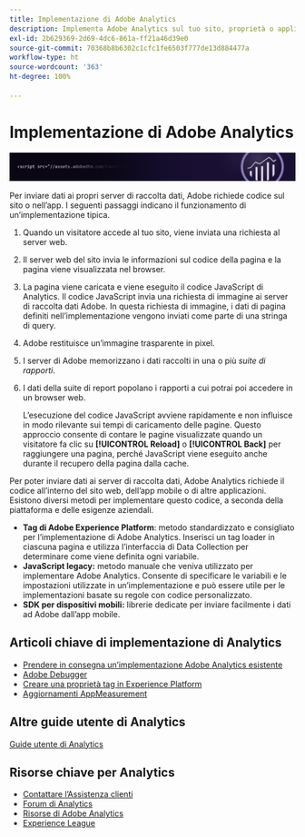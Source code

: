 ```yaml
---
title: Implementazione di Adobe Analytics
description: Implementa Adobe Analytics sul tuo sito, proprietà o applicazione.
exl-id: 2b629369-2d69-4dc6-861a-ff21a46d39e0
source-git-commit: 70368b8b6302c1cfc1fe6503f777de13d884477a
workflow-type: ht
source-wordcount: '363'
ht-degree: 100%

---
```


# Implementazione di Adobe Analytics

![Banner](../../assets/doc_banner_implement.png)

Per inviare dati ai propri server di raccolta dati, Adobe richiede codice sul sito o nell’app. I seguenti passaggi indicano il funzionamento di un’implementazione tipica.

1. Quando un visitatore accede al tuo sito, viene inviata una richiesta al server web.
2. Il server web del sito invia le informazioni sul codice della pagina e la pagina viene visualizzata nel browser.
3. La pagina viene caricata e viene eseguito il codice JavaScript di Analytics.
Il codice JavaScript invia una richiesta di immagine ai server di raccolta dati Adobe. In questa richiesta di immagine, i dati di pagina definiti nell’implementazione vengono inviati come parte di una stringa di query.

4. Adobe restituisce un’immagine trasparente in pixel.
5. I server di Adobe memorizzano i dati raccolti in una o più *suite di rapporti*.
6. I dati della suite di report popolano i rapporti a cui potrai poi accedere in un browser web.

   L’esecuzione del codice JavaScript avviene rapidamente e non influisce in modo rilevante sui tempi di caricamento delle pagine. Questo approccio consente di contare le pagine visualizzate quando un visitatore fa clic su **[!UICONTROL Reload]** o **[!UICONTROL Back]** per raggiungere una pagina, perché JavaScript viene eseguito anche durante il recupero della pagina dalla cache.

Per poter inviare dati ai server di raccolta dati, Adobe Analytics richiede il codice all’interno del sito web, dell’app mobile o di altre applicazioni. Esistono diversi metodi per implementare questo codice, a seconda della piattaforma e delle esigenze aziendali.

* **Tag di Adobe Experience Platform**: metodo standardizzato e consigliato per l’implementazione di Adobe Analytics. Inserisci un tag loader in ciascuna pagina e utilizza l’interfaccia di Data Collection per determinare come viene definita ogni variabile.
* **JavaScript legacy:** metodo manuale che veniva utilizzato per implementare Adobe Analytics. Consente di specificare le variabili e le impostazioni utilizzate in un’implementazione e può essere utile per le implementazioni basate su regole con codice personalizzato.
* **SDK per dispositivi mobili:** librerie dedicate per inviare facilmente i dati ad Adobe dall’app mobile.

## Articoli chiave di implementazione di Analytics

* [Prendere in consegna un’implementazione Adobe Analytics esistente](/help/implement/prepare/existing-implementation.md)
* [Adobe Debugger](validate/debugger.md)
* [Creare una proprietà tag in Experience Platform](launch/create-analytics-property.md)
* [Aggiornamenti AppMeasurement](appmeasurement-updates.md)

## Altre guide utente di Analytics

[Guide utente di Analytics](https://experienceleague.adobe.com/docs/analytics.html?lang=it)

## Risorse chiave per Analytics

* [Contattare l’Assistenza clienti](https://helpx.adobe.com/it/contact/enterprise-support.ec.html)
* [Forum di Analytics](https://forums.adobe.com/community/experience-cloud/analytics-cloud/analytics)
* [Risorse di Adobe Analytics](https://forums.adobe.com/message/10660755)
* [Experience League](https://experienceleague.adobe.com/?lang=it#home)
